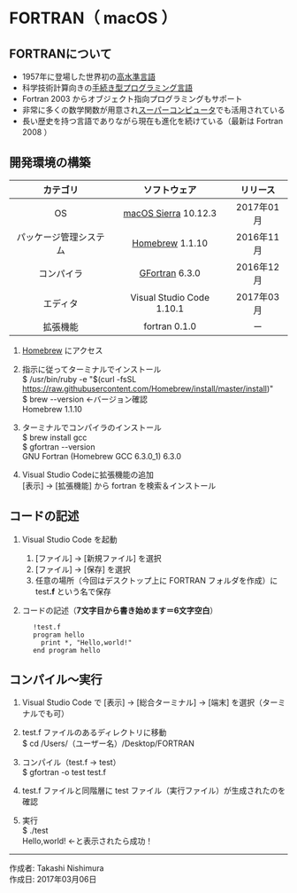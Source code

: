 # FORTRAN（ macOS ）

## FORTRANについて

* 1957年に登場した世界初の[高水準言語](http://bit.ly/2muGA71)
* 科学技術計算向きの[手続き型プログラミング言語](http://bit.ly/1Kf0zk6)
* Fortran 2003 からオブジェクト指向プログラミングもサポート
* 非常に多くの数学関数が用意され[スーパーコンピュータ](http://bit.ly/2lWpgK7)でも活用されている
* 長い歴史を持つ言語でありながら現在も進化を続けている（最新は Fortran 2008 ）

## 開発環境の構築

|カテゴリ|ソフトウェア|リリース|
|:--:|:--:|:--:|
|OS|[macOS Sierra](https://ja.wikipedia.org/wiki/MacOS_Sierra) 10.12.3|2017年01月|
|パッケージ管理システム|[Homebrew](http://bit.ly/2mr4lzk) 1.1.10|2016年11月|
|コンパイラ|[GFortran](https://ja.wikipedia.org/wiki/GFortran) 6.3.0|2016年12月|
|エディタ|Visual Studio Code 1.10.1|2017年03月|
|拡張機能|fortran 0.1.0|ー|

1. [Homebrew](https://brew.sh/index_ja.html) にアクセス
1. 指示に従ってターミナルでインストール  
    $ /usr/bin/ruby -e "$(curl -fsSL https://raw.githubusercontent.com/Homebrew/install/master/install)"  
    $ brew --version ←バージョン確認  
    Homebrew 1.1.10

1. ターミナルでコンパイラのインストール  
    $ brew install gcc  
    $ gfortran --version  
    GNU Fortran (Homebrew GCC 6.3.0_1) 6.3.0

1. Visual Studio Codeに拡張機能の追加  
    [表示] → [拡張機能] から fortran を検索＆インストール

## コードの記述

1. Visual Studio Code を起動
    1. [ファイル] → [新規ファイル] を選択
    1. [ファイル] → [保存] を選択
    1. 任意の場所（今回はデスクトップ上に FORTRAN フォルダを作成）に test<b>.f</b> という名で保存

1. コードの記述（<b>7文字目から書き始めます＝6文字空白</b>）
```
      !test.f
      program hello
        print *, "Hello,world!"
      end program hello
```

## コンパイル〜実行

1. Visual Studio Code で [表示] → [総合ターミナル] → [端末] を選択（ターミナルでも可）

1. test.f ファイルのあるディレクトリに移動  
$ cd /Users/（ユーザー名）/Desktop/FORTRAN

1. コンパイル（test.f → test）  
$ gfortran -o test test.f

1. test.f ファイルと同階層に test ファイル（実行ファイル）が生成されたのを確認

1. 実行  
$ ./test  
 Hello,world! ←と表示されたら成功！

***
作成者: Takashi Nishimura  
作成日: 2017年03月06日